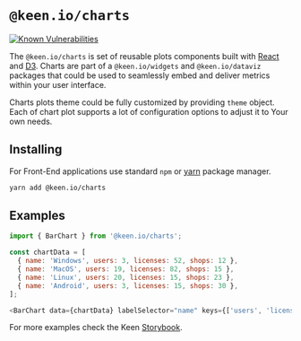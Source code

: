 # `@keen.io/charts`

[![Known Vulnerabilities](https://snyk.io/test/github/keen/keen/badge.svg?targetFile=packages/charts/package.json)](https://snyk.io/test/github/keen/keen?targetFile=packages/charts/package.json)

The `@keen.io/charts` is set of reusable plots components built with [React](https://reactjs.org/) and [D3](https://d3js.org/).
Charts are part of a `@keen.io/widgets` and `@keen.io/dataviz` packages that could be used to seamlessly embed and deliver metrics within your user interface.

Charts plots theme could be fully customized by providing `theme` object. Each of chart plot supports a lot of configuration options to adjust it to Your own needs.

## Installing

For Front-End applications use standard `npm` or [yarn](https://yarnpkg.com/lang/en/) package manager.

```sh
yarn add @keen.io/charts
```

## Examples

```js
import { BarChart } from '@keen.io/charts';

const chartData = [
  { name: 'Windows', users: 3, licenses: 52, shops: 12 },
  { name: 'MacOS', users: 19, licenses: 82, shops: 15 },
  { name: 'Linux', users: 20, licenses: 15, shops: 23 },
  { name: 'Android', users: 3, licenses: 15, shops: 30 },
];

<BarChart data={chartData} labelSelector="name" keys={['users', 'licenses', 'shops']} />
```

For more examples check the Keen [Storybook](https://keen.github.io/keen/).
